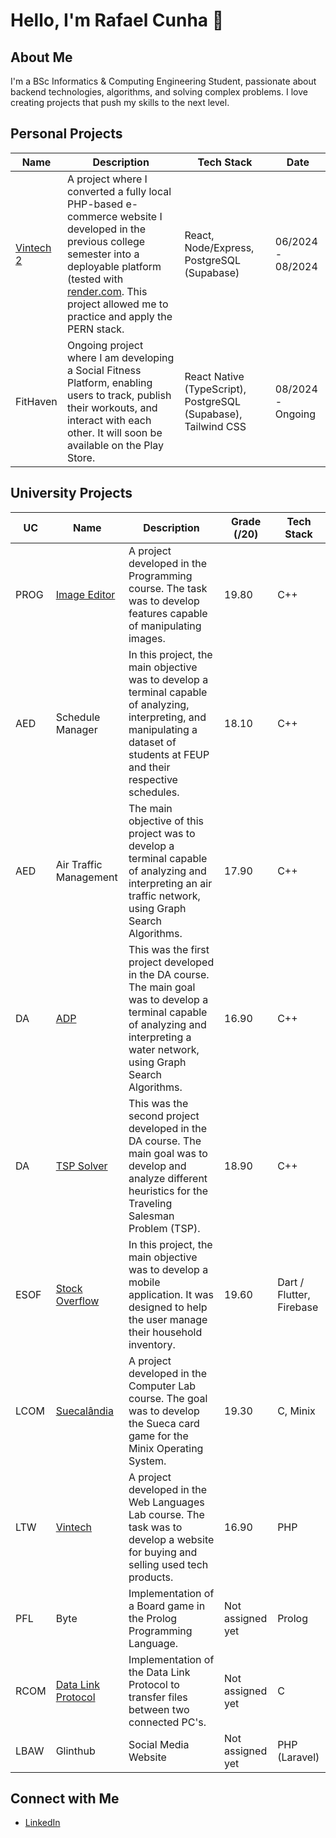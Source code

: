 # Hello, I'm Rafael Cunha 👋

## About Me
I'm a BSc Informatics & Computing Engineering Student, passionate about backend technologies, algorithms, and solving complex problems. I love creating projects that push my skills to the next level.

## Personal Projects

| Name      | Description                                                                                                                | Tech Stack                           | Date               |
|-----------|----------------------------------------------------------------------------------------------------------------------------|--------------------------------------|--------------------|
| [Vintech 2](https://github.com/rafaelcunha02/ecpern)   | A project where I converted a fully local PHP-based e-commerce website I developed in the previous college semester into a deployable platform (tested with [render.com](https://render.com/). This project allowed me to practice and apply the PERN stack. | React, Node/Express, PostgreSQL (Supabase) | 06/2024 - 08/2024 |
| FitHaven  | Ongoing project where I am developing a Social Fitness Platform, enabling users to track, publish their workouts, and interact with each other. It will soon be available on the Play Store. | React Native (TypeScript), PostgreSQL (Supabase), Tailwind CSS | 08/2024 - Ongoing            |



## University Projects

| UC       | Name                    | Description                                                                                                          | Grade (/20) | Tech Stack |
|----------|-------------------------|----------------------------------------------------------------------------------------------------------------------|-------------|-----------------------|
| PROG     | [Image Editor](https://github.com/pchmelo/Projeto_prog) | A project developed in the Programming course. The task was to develop features capable of manipulating images.      | 19.80       | C++      |
| AED      | Schedule Manager    | In this project, the main objective was to develop a terminal capable of analyzing, interpreting, and manipulating a dataset of students at FEUP and their respective schedules. | 18.10       | C++        |
| AED      | Air Traffic Management  | The main objective of this project was to develop a terminal capable of analyzing and interpreting an air traffic network, using Graph Search Algorithms. | 17.90       | C++        |
| DA       | [ADP](https://github.com/rafaelcunha02/DA2324_PRJ1_G15_4)                      | This was the first project developed in the DA course. The main goal was to develop a terminal capable of analyzing and interpreting a water network, using Graph Search Algorithms. | 16.90       | C++        |
| DA       | [TSP Solver](https://github.com/rafaelcunha02/DA2324_PRJ2_G15_4)     | This was the second project developed in the DA course. The main goal was to develop and analyze different heuristics for the Traveling Salesman Problem (TSP). | 18.90       | C++       |
| ESOF     | [Stock Overflow](https://github.com/pchmelo/ESOF_Project)           | In this project, the main objective was to develop a mobile application. It was designed to help the user manage their household inventory. | 19.60       | Dart / Flutter, Firebase        |
| LCOM     | [Suecalândia](https://github.com/pchmelo/LCOM_Projeto/tree/main)              | A project developed in the Computer Lab course. The goal was to develop the Sueca card game for the Minix Operating System. | 19.30       | C, Minix       |
| LTW      | [Vintech](https://github.com/pchmelo/LTW_Project)                 | A project developed in the Web Languages Lab course. The task was to develop a website for buying and selling used tech products. | 16.90       | PHP       |
| PFL | Byte | Implementation of a Board game in the Prolog Programming Language. | Not assigned yet | Prolog |
| RCOM | [Data Link Protocol](https://github.com/EuNumShei/RCOMProject) | Implementation of the Data Link Protocol to transfer files between two connected PC's. | Not assigned yet | C |
| LBAW | Glinthub | Social Media Website | Not assigned yet | PHP (Laravel) |




## Connect with Me
- [LinkedIn](https://www.linkedin.com/in/rafael-cunha-150955203/)

